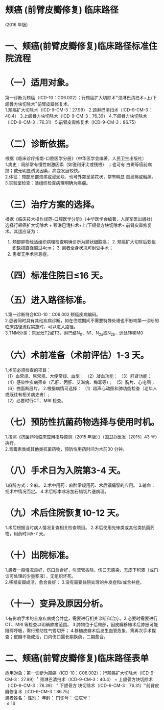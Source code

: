 # 颊癌 (前臂皮瓣修复) 临床路径  
(2016 年版)  
# 一、颊癌(前臂皮瓣修复)临床路径标准住院流程  
# （一）适用对象。  
第一诊断为颊癌（ICD-10：C06.002）；行颊癌扩大切除术$^+$颈淋巴清扫术+上/下颌骨方块切除术$^+$前臂皮瓣修复术。  
1.颊癌扩大切除术（ICD-9-CM-3：27.99） 2.颈淋巴清扫术（ICD-9-CM-3：40.4） 3.上颌骨方块切除术（ICD-9-CM-3：76.39） 4.下颌骨方块切除术（ICD-9-CM-3：76.31） 5.前臂皮瓣修复术（ICD-9-CM-3：86.75）  
# （二）诊断依据。  
根据《临床诊疗指南-口腔医学分册》（中华医学会编著，人民卫生出版社）  
1.病史：局部常有慢性刺激因素（如锐利牙尖或残根） ；也可有 白斑等癌前病损；或无明显诱发因素，病变发展较快。  
2.体征：颊部局部溃疡或浸润块，也可外突呈菜花状，常有明显 自发痛或触痛。  
3.实验室检查：活组织检查病理明确为癌瘤。  
# （三）治疗方案的选择。  
根据《临床技术操作规范-口腔医学分册》（中华医学会编著，人民军医出版社）  
选择行颊癌扩大切除术 $+$ 颈淋巴清扫术+上/下颌骨方块切除术+ 前臂皮瓣修复术。其适应证为：  
1. 颊部肿物经活组织病理检查明确诊断为鳞状细胞癌； 2. 颊癌扩大切除后软组织缺损直径超过4cm； 3. 患者全身状况可耐受手术；  
4. 患者无手术禁忌症。  
# （四）标准住院日≤16 天。  
# （五）进入路径标准。  
1.第一诊断符合ICD-10：C06.002 颊癌疾病编码。  
2.患者同时具有其他疾病诊断，如在住院期间不需要特殊处理也不影响第一诊断的临床路径流程实施时，可以进入路径。  
3.TNM分类：原发灶T2或T3，淋巴结$\mathrm{N}_{0}$、N1、$\mathrm{{N_{2a}}}$或$\mathrm{N_{2b}}$，远处转移M0  
# （六）术前准备（术前评估）1-3 天。  
1.术前必须检查的项目：  
（1）血常规、尿常规、大便常规、血型； （2）凝血功能； （3）肝肾功能； （4）感染性疾病筛查（乙肝、丙肝、艾滋病、梅毒等）；  （5）胸片、心电图； （6）曲面断层片。 2.根据病情可选择： （1）超声心动图和肺功能检查（老年人或既往有相关病史者）;  
（2）必要时行CT、MRI 检查。  
# （七）预防性抗菌药物选择与使用时机。  
1.按照《抗菌药物临床应用指导原则（2015 年版）》（国卫办医发〔2015〕43 号）执行。  
2.青霉素类或其他类抗菌药物，预防性用药时间为术前30 分钟。  
# （八）手术日为入院第3-4 天。  
1.麻醉方式：全麻。 2.术中用药：麻醉常规用药、术后镇痛泵的应用。 3.输血：视术中情况而定。 4.术后标本冰冻加石蜡切片送病理。  
# （九）术后住院恢复10-12 天。  
1.术后根据当时病人情况复查相关检查项目。 2.术后使用先锋类或其他类抗菌药物，用药时间5-7 天。  
# （十）出院标准。  
1.患者一般情况良好，伤口愈合好，引流管拔除，伤口无感染，无皮下积液（或门诊可处理的少量积液），无组织坏死。  
2.移植皮瓣成活，愈合良好； 3.没有需要住院处理的并发症和/或合并症。  
# （十一）变异及原因分析。  
1.有影响手术的全身疾病或合并症，需要进行相关诊断和治疗。2.必要时需要进行CT、MRI 等检查以明确肿瘤范围。 3.肿物位于后颊部，因皮瓣移植术后肿胀可能阻碍呼吸，需行预防性气管切开； 4.移植皮瓣术后发生血管危象，需再次手术探查；皮瓣不能成活，口内伤口需长期换药，二期愈合。  
# 二、颊癌(前臂皮瓣修复)临床路径表单  
适用对象：第一诊断为颊癌（ICD-10：C06.002）；行颊癌扩大切除术（ICD-9-CM-3：27.99）$^+$ 颈淋巴清扫术（ICD-9-CM-3：40.4） $+$ 上颌骨方块切除术（ICD-9-CM-3：76.39） $^+$ 下颌骨方 块切除术（ICD-9-CM-3：76.31）$^+$前臂皮瓣修复术（ICD-9-CM-3：86.75）  
患者姓名：           性别：    年龄：    门诊号：       住院号：  
${\leqslant}16$  
